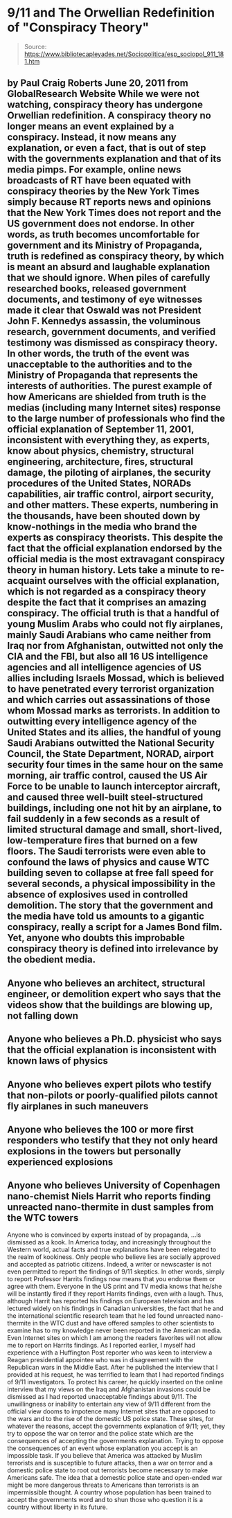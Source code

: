 # 9/11 and The Orwellian Redefinition of "Conspiracy Theory"

> Source: https://www.bibliotecapleyades.net/Sociopolitica/esp_sociopol_911_181.htm

by Paul Craig Roberts
June 20, 2011
from
GlobalResearch Website
While we were not watching, conspiracy theory has undergone Orwellian
redefinition.
A conspiracy theory no longer means an event explained by a conspiracy.
Instead, it now means any explanation, or even a fact, that is out of step
with the governments explanation and that of its media pimps.
For example, online news broadcasts of RT have been equated with conspiracy
theories by the New York Times simply because RT reports news and opinions
that the New York Times does not report and the US government does not
endorse.
In other words, as truth becomes uncomfortable for government and its
Ministry of Propaganda, truth is redefined as conspiracy theory, by which is
meant an absurd and laughable explanation that we should ignore.
When piles of carefully researched books, released government documents, and
testimony of eye witnesses made it clear that Oswald was not President John
F. Kennedys assassin, the voluminous research, government documents, and
verified testimony was dismissed as conspiracy theory.
In other words, the truth of the event was unacceptable to the authorities
and to the Ministry of Propaganda that represents the interests of
authorities.
The purest example of how Americans are shielded from truth is the medias
(including many Internet sites) response to the large number of
professionals who find the official explanation of
September 11, 2001,
inconsistent with everything they, as experts, know about physics,
chemistry, structural engineering, architecture, fires, structural damage,
the piloting of airplanes, the security procedures of the United States, NORADs capabilities, air traffic control, airport security, and other
matters.
These experts, numbering in the thousands, have been shouted down
by know-nothings in the media who brand the experts as conspiracy
theorists.
This despite the fact that the official explanation endorsed by the official
media is the most extravagant conspiracy theory in human history.
Lets take a minute to re-acquaint ourselves with the official explanation,
which is not regarded as a conspiracy theory despite the fact that it
comprises an amazing conspiracy.
The official truth is that a handful of
young Muslim Arabs who could not fly airplanes, mainly Saudi Arabians who
came neither from Iraq nor from Afghanistan, outwitted not only the CIA and
the FBI, but also all 16 US intelligence agencies and all intelligence
agencies of US allies including Israels Mossad, which is believed to have
penetrated every terrorist organization and which carries out assassinations
of those whom Mossad marks as terrorists.
In addition to outwitting every intelligence agency of the United States and
its allies, the handful of young Saudi Arabians outwitted the National
Security Council, the State Department, NORAD, airport security four times
in the same hour on the same morning, air traffic control, caused the US Air
Force to be unable to launch interceptor aircraft, and caused three
well-built steel-structured buildings, including one not hit by an airplane,
to fail suddenly in a few seconds as a result of limited structural damage
and small, short-lived, low-temperature fires that burned on a few floors.
The Saudi terrorists were even able to confound the laws of physics and
cause WTC building seven to collapse at free fall speed for several seconds,
a physical impossibility in the absence of explosives used in controlled
demolition.
The story that the government and the media have told us amounts to a
gigantic conspiracy, really a script for a James Bond film. Yet, anyone who
doubts this improbable conspiracy theory is defined into irrelevance by the
obedient media.
-
Anyone who believes an architect, structural engineer, or demolition expert
who says that the videos show that the buildings are blowing up, not falling
down
-
Anyone who believes a Ph.D. physicist who says that the official
explanation is inconsistent with known laws of physics
-
Anyone who believes
expert pilots who testify that non-pilots or poorly-qualified pilots cannot
fly airplanes in such maneuvers
-
Anyone who believes the 100 or more first
responders who testify that they not only heard explosions in the towers but
personally experienced explosions
-
Anyone who believes University of
Copenhagen nano-chemist Niels Harrit who
reports finding unreacted
nano-thermite in dust samples from the WTC towers
-
Anyone who is convinced
by experts instead of by propaganda,
...is dismissed as a kook.
In America today, and increasingly throughout the Western world, actual
facts and true explanations have been relegated to the realm of kookiness.
Only people who believe lies are socially approved and accepted as patriotic
citizens.
Indeed, a writer or newscaster is not even permitted to report the findings
of 9/11 skeptics. In other words, simply to report Professor Harrits
findings now means that you endorse them or agree with them. Everyone in the
US print and TV media knows that he/she will be instantly fired if they
report Harrits findings, even with a laugh.
Thus, although Harrit has
reported his findings on European television and has lectured widely on his
findings in Canadian universities, the fact that he and the international
scientific research team that he led found unreacted nano-thermite in the
WTC dust and have offered samples to other scientists to examine has to my
knowledge never been reported in the American media.
Even Internet sites on which I am among the readers favorites will not
allow me to report on Harrits findings.
As I reported earlier, I myself had experience with a Huffington Post
reporter who was keen to interview a Reagan presidential appointee who was
in disagreement with the Republican wars in the Middle East.
After he
published the interview that I provided at his request, he was terrified to
learn that I had reported findings of 9/11 investigators. To protect his
career, he quickly inserted on the online interview that my views on the
Iraq and Afghanistan invasions could be dismissed as I had reported
unacceptable findings about 9/11.
The unwillingness or inability to entertain any view of 9/11 different from
the official view dooms to impotence many Internet sites that are opposed to
the wars and to the rise of the domestic US police state. These sites, for
whatever the reasons, accept the governments explanation of 9/11; yet, they
try to oppose the war on terror and the police state which are the
consequences of accepting the governments explanation.
Trying to oppose the
consequences of an event whose explanation you accept is an impossible task.
If you believe that America was attacked by Muslim terrorists and is
susceptible to future attacks, then a war on terror and a domestic
police
state to root out terrorists become necessary to make Americans safe. The
idea that a domestic police state and open-ended war might be more dangerous
threats to Americans than terrorists is an impermissible thought.
A country whose population has been trained to accept the governments word
and to shun those who question it is a country without liberty in its
future.

